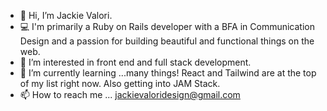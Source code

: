 - 👋 Hi, I’m Jackie Valori.
- 💻 I'm primarily a Ruby on Rails developer with a BFA in Communication Design and a passion for building beautiful and functional things on the web.
- 👀 I’m interested in front end and full stack development.
- 🌱 I’m currently learning ...many things! React and Tailwind are at the top of my list right now. Also getting into JAM Stack.
- 📫 How to reach me ... jackievaloridesign@gmail.com
